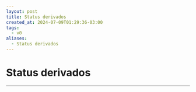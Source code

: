 ```yaml
---
layout: post
title: Status derivados
created_at: 2024-07-09T01:29:36-03:00
tags:
  - v0
aliases:
  - Status derivados
---
```

# Status derivados
---

